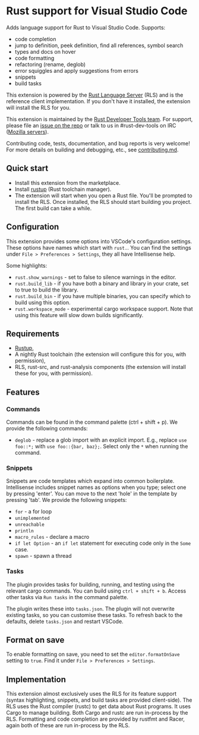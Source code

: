 # Rust support for Visual Studio Code

Adds language support for Rust to Visual Studio Code. Supports:

* code completion
* jump to definition, peek definition, find all references, symbol search
* types and docs on hover
* code formatting
* refactoring (rename, deglob)
* error squiggles and apply suggestions from errors
* snippets
* build tasks

This extension is powered by the [Rust Language Server](https://github.com/rust-lang-nursery/rls)
(RLS) and is the reference client implementation. If you don't have it installed,
the extension will install the RLS for you.

This extension is maintained by the [Rust Developer Tools team](https://www.rust-lang.org/en-US/team.html#Dev-tools-team).
For support, please file an [issue on the repo](https://github.com/rust-lang-nursery/rls-vscode/issues/new)
or talk to us in #rust-dev-tools on IRC ([Mozilla servers](https://wiki.mozilla.org/IRC)).

Contributing code, tests, documentation, and bug reports is very welcome! For
more details on building and debugging, etc., see [contributing.md](contributing.md).


## Quick start

* Install this extension from the marketplace.
* Install [rustup](https://www.rustup.rs/) (Rust toolchain manager).
* The extension will start when you open a Rust file. You'll be prompted to
  install the RLS. Once installed, the RLS should start building you project.
  The first build can take a while.


## Configuration

This extension provides some options into VSCode's configuration settings. These
options have names which start with `rust.`. You can find the settings under
`File > Preferences > Settings`, they all have Intellisense help.

Some highlights:

* `rust.show_warnings` - set to false to silence warnings in the editor.
* `rust.build_lib` - if you have both a binary and library in your crate, set to
  true to build the library.
* `rust.build_bin` - if you have multiple binaries, you can specify which to build
  using this option.
* `rust.workspace_mode` - experimental cargo workspace support. Note that using
  this feature will slow down builds significantly.


## Requirements

* [Rustup](https://www.rustup.rs/),
* A nightly Rust toolchain (the extension will configure this for you, with permission),
* RLS, rust-src, and rust-analysis components (the extension will install these for you, with permission).


## Features

### Commands

Commands can be found in the command palette (ctrl + shift + p). We provide the
following commands:

* `deglob` - replace a glob import with an explicit import. E.g., replace
  `use foo::*;` with `use foo::{bar, baz};`. Select only the `*` when running
  the command.


### Snippets

Snippets are code templates which expand into common boilerplate. Intellisense
includes snippet names as options when you type; select one by pressing 'enter'.
You can move to the next 'hole' in the template by pressing 'tab'. We provide
the following snippets:

* `for` - a for loop
* `unimplemented`
* `unreachable`
* `println`
* `macro_rules` - declare a macro
* `if let Option` - an `if let` statement for executing code only in the `Some` case.
* `spawn` - spawn a thread


### Tasks

The plugin provides tasks for building, running, and testing using the relevant
cargo commands. You can build using `ctrl + shift + b`. Access other tasks via
`Run tasks` in the command palette.

The plugin writes these into `tasks.json`. The plugin will not overwrite
existing tasks, so you can customise these tasks. To refresh back to the
defaults, delete `tasks.json` and restart VSCode.


## Format on save

To enable formatting on save, you need to set the `editor.formatOnSave` setting
to `true`. Find it under `File > Preferences > Settings`.


## Implementation

This extension almost exclusively uses the RLS for its feature support (syntax
highlighting, snippets, and build tasks are provided client-side). The RLS uses
the Rust compiler (rustc) to get data about Rust programs. It uses Cargo to
manage building. Both Cargo and rustc are run in-process by the RLS. Formatting
and code completion are provided by rustfmt and Racer, again both of these are
run in-process by the RLS.
